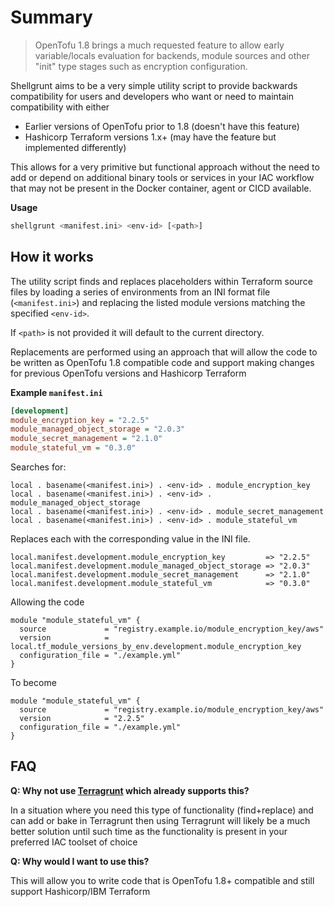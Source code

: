 # Summary

> OpenTofu 1.8 brings a much requested feature to allow early variable/locals evaluation
> for backends, module sources and other "init" type stages such as encryption configuration.

Shellgrunt aims to be a very simple utility script to provide backwards compatibility
for users and developers who want or need to maintain compatibility with either

- Earlier versions of OpenTofu prior to 1.8  (doesn't have this feature)
- Hashicorp Terraform versions 1.x+ (may have the feature but implemented differently)

This allows for a very primitive but functional approach without the need to add or depend
on additional binary tools or services in your IAC workflow that may not be present in
the Docker container, agent or CICD available.

**Usage**

```bash
shellgrunt <manifest.ini> <env-id> [<path>]
```

## How it works

The utility script finds and replaces placeholders within Terraform source files
by loading a series of environments from an INI format file (`<manifest.ini>`) and replacing the 
listed module versions matching the specified `<env-id>`.

If `<path>` is not provided it will default to the current directory.

Replacements are performed using an approach that will allow the code to be
written as OpenTofu 1.8 compatible code and support making changes for previous
OpenTofu versions and Hashicorp Terraform

**Example `manifest.ini`**

```ini
[development]
module_encryption_key = "2.2.5"
module_managed_object_storage = "2.0.3"
module_secret_management = "2.1.0"
module_stateful_vm = "0.3.0"
```

Searches for:

```hcl
local . basename(<manifest.ini>) . <env-id> . module_encryption_key
local . basename(<manifest.ini>) . <env-id> . module_managed_object_storage
local . basename(<manifest.ini>) . <env-id> . module_secret_management
local . basename(<manifest.ini>) . <env-id> . module_stateful_vm
```

Replaces each with the corresponding value in the INI file.

```hcl
local.manifest.development.module_encryption_key         => "2.2.5"
local.manifest.development.module_managed_object_storage => "2.0.3"
local.manifest.development.module_secret_management      => "2.1.0"
local.manifest.development.module_stateful_vm            => "0.3.0"
```

Allowing the code

```hcl
module "module_stateful_vm" {
  source             = "registry.example.io/module_encryption_key/aws"
  version            = local.tf_module_versions_by_env.development.module_encryption_key
  configuration_file = "./example.yml"
}
```

To become

```hcl
module "module_stateful_vm" {
  source             = "registry.example.io/module_encryption_key/aws"
  version            = "2.2.5"
  configuration_file = "./example.yml"
}
```

## FAQ

**Q: Why not use [Terragrunt](https://terragrunt.gruntwork.io/) which already supports this?**

In a situation where you need this type of functionality (find+replace) and can add or bake in Terragrunt then using Terragrunt will likely be a much better solution until such time as the functionality is present in your preferred IAC toolset of choice

**Q: Why would I want to use this?**

This will allow you to write code that is OpenTofu 1.8+ compatible and still support Hashicorp/IBM Terraform
